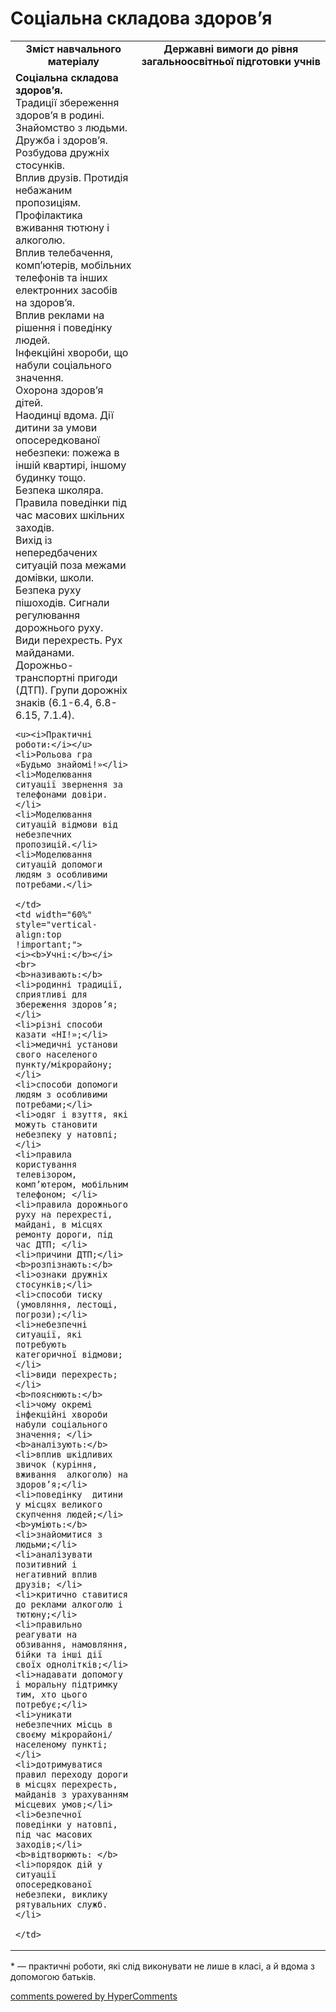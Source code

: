 <div id="hypercomments_widget" class="js-hypercomments-widget invisible"></div>

Соціальна складова здоров’я
=============================================

<table>
  <tr>
    <td width="40%" align="center"><b>Зміст навчального матеріалу<b></td>
    <td width="60%" align="center"><b>Державні вимоги до рівня загальноосвітньої підготовки учнів</b></td>
  </tr>
  <tr>
    <td width="40%" style="vertical-align:top !important;">
    <b>Соціальна складова здоров’я.</b><br>
    Традиції збереження здоров’я в родині. Знайомство з людьми. Дружба і здоров’я. Розбудова дружніх стосунків. <br>
    Вплив друзів. Протидія небажаним пропозиціям.<br>
    Профілактика вживання тютюну і алкоголю.<br>
    Вплив телебачення, комп’ютерів, мобільних телефонів та інших електронних засобів на здоров’я.<br>
    Вплив реклами на рішення і поведінку людей.<br>
    Інфекційні хвороби, що набули соціального значення.  <br>  
    Охорона здоров’я дітей.<br> 
    Наодинці вдома. Дії дитини за умови опосередкованої небезпеки: пожежа в іншій квартирі, іншому будинку тощо.<br>
    Безпека школяра. Правила поведінки під час масових шкільних заходів.<br>
    Вихід із непередбачених ситуацій поза межами домівки, школи.<br>
    Безпека руху пішоходів. Сигнали регулювання дорожнього руху.<br>
    Види перехресть. Рух майданами.<br>
    Дорожньо-транспортні пригоди (ДТП). Групи дорожніх знаків (6.1-6.4, 6.8-6.15, 7.1.4).<br>

    <u><i>Практичні роботи:</i></u>
    <li>Рольова гра «Будьмо знайомі!»</li>
    <li>Моделювання ситуації звернення за телефонами довіри.</li>
    <li>Моделювання ситуацій відмови від небезпечних пропозицій.</li>
    <li>Моделювання ситуацій допомоги людям з особливими потребами.</li>

    </td>
    <td width="60%" style="vertical-align:top !important;">
    <i><b>Учні:</b></i><br>
    <b>називають:</b>
    <li>родинні традиції, сприятливі для збереження здоров’я;</li>
    <li>різні способи казати «НІ!»;</li>
    <li>медичні установи свого населеного пункту/мікрорайону;</li>
    <li>способи допомоги людям з особливими потребами;</li>
    <li>одяг і взуття, які можуть становити небезпеку у натовпі;</li>
    <li>правила користування телевізором, комп’ютером, мобільним телефоном; </li>
    <li>правила дорожнього руху на перехресті, майдані, в місцях ремонту дороги, під час ДТП; </li>
    <li>причини ДТП;</li>
    <b>розпізнають:</b>
    <li>ознаки дружніх стосунків;</li>
    <li>способи тиску (умовляння, лестощі, погрози);</li>
    <li>небезпечні ситуації, які потребують категоричної відмови;</li>
    <li>види перехресть;</li>
    <b>пояснюють:</b>
    <li>чому окремі інфекційні хвороби набули соціального значення; </li>
    <b>аналізують:</b>
    <li>вплив шкідливих звичок (куріння, вживання  алкоголю) на здоров’я;</li>
    <li>поведінку  дитини у місцях великого скупчення людей;</li>
    <b>уміють:</b>
    <li>знайомитися з людьми;</li>
    <li>аналізувати позитивний і негативний вплив друзів; </li>
    <li>критично ставитися до реклами алкоголю і тютюну;</li>
    <li>правильно реагувати на обзивання, намовляння, бійки та інші дії своїх однолітків;</li>
    <li>надавати допомогу і моральну підтримку тим, хто цього потребує;</li>
    <li>уникати небезпечних місць в своєму мікрорайоні/населеному пункті;</li>
    <li>дотримуватися правил переходу дороги в місцях перехресть, майданів з урахуванням місцевих умов;</li>
    <li>безпечної поведінки у натовпі, під час масових заходів;</li>
    <b>відтворюють: </b>
    <li>порядок дій у ситуації опосередкованої небезпеки, виклику рятувальних служб.</li>

	</td>
  </tr>
</table>

<p>* — практичні роботи, які слід виконувати не лише в класі, а й вдома з допомогою батьків.</p>

<div class="js-hypercomments-container">
<a href="http://hypercomments.com" class="hc-link" title="comments widget">comments powered by HyperComments</a>
</div>